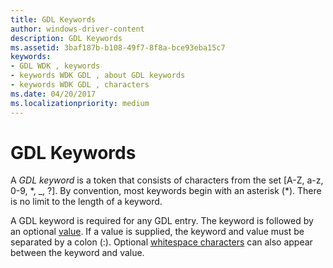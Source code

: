 ```yaml
---
title: GDL Keywords
author: windows-driver-content
description: GDL Keywords
ms.assetid: 3baf187b-b108-49f7-8f8a-bce93eba15c7
keywords:
- GDL WDK , keywords
- keywords WDK GDL , about GDL keywords
- keywords WDK GDL , characters
ms.date: 04/20/2017
ms.localizationpriority: medium
---
```


# GDL Keywords


A *GDL keyword* is a token that consists of characters from the set \[A-Z, a-z, 0-9, \*, \_, ?\]. By convention, most keywords begin with an asterisk (\*). There is no limit to the length of a keyword.

A GDL keyword is required for any GDL entry. The keyword is followed by an optional [value](gdl-values.md). If a value is supplied, the keyword and value must be separated by a colon (:). Optional [whitespace characters](gdl-whitespace-characters.md) can also appear between the keyword and value.

 

 




